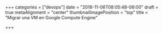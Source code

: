+++
categories = ["devops"]
date = "2018-11-06T08:05:48-06:00"
draft = true
metaAlignment = "center"
thumbnailImagePosition = "top"
title = "Migrar una VM en Google Compute Engine"

+++
